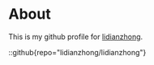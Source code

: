 # About
This is my github profile for [lidianzhong](https://github.com/lidianzhong).

::github{repo="lidianzhong/lidianzhong"}
